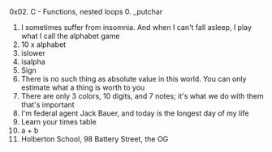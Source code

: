 0x02. C - Functions, nested loops
0. _putchar
1. I sometimes suffer from insomnia. And when I can't fall asleep, I play what I call the alphabet game 
2. 10 x alphabet
3. islower
4. isalpha
5. Sign 
6. There is no such thing as absolute value in this world. You can only estimate what a thing is worth to you
7. There are only 3 colors, 10 digits, and 7 notes; it's what we do with them that's important 
8. I'm federal agent Jack Bauer, and today is the longest day of my life
9. Learn your times table
10. a + b 
11. Holberton School, 98 Battery Street, the OG
